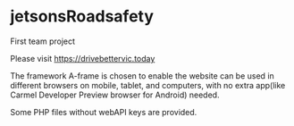 # jetsonsRoadsafety
First team project

Please visit https://drivebettervic.today

The framework A-frame is chosen to enable the website can be used in different browsers on mobile, tablet, and computers, with no extra app(like Carmel Developer Preview browser for Android) needed.

Some PHP files without webAPI keys are provided.
